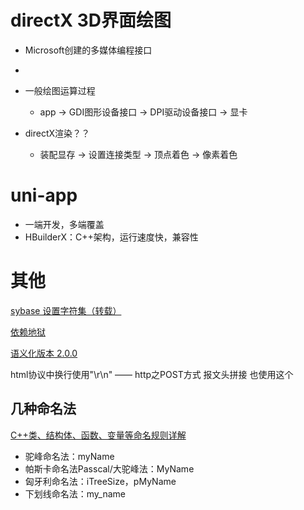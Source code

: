 # directX 3D界面绘图
- Microsoft创建的多媒体编程接口
-
- 一般绘图运算过程
  - app → GDI图形设备接口 → DPI驱动设备接口 → 显卡

- directX渲染？？
  - 装配显存 → 设置连接类型 → 顶点着色 → 像素着色

# uni-app
- 一端开发，多端覆盖
- HBuilderX：C++架构，运行速度快，兼容性
 
 
# 其他
[sybase 设置字符集（转载）](https://www.cnblogs.com/oceanking/archive/2012/08/29/2661745.html)

[依赖地狱](https://segmentfault.com/t/semver/info)

[语义化版本 2.0.0](https://semver.org/lang/zh-CN/)


html协议中换行使用"\r\n" —— http之POST方式 报文头拼接 也使用这个

## 几种命名法
[C++类、结构体、函数、变量等命名规则详解](https://blog.csdn.net/shuiyixin/article/details/83117192)
- 驼峰命名法：myName
- 帕斯卡命名法Passcal/大驼峰法：MyName
- 匈牙利命名法：iTreeSize，pMyName
- 下划线命名法：my_name
